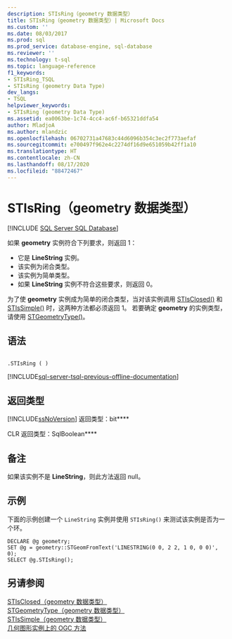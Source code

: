 ```yaml
---
description: STIsRing（geometry 数据类型）
title: STIsRing（geometry 数据类型）| Microsoft Docs
ms.custom: ''
ms.date: 08/03/2017
ms.prod: sql
ms.prod_service: database-engine, sql-database
ms.reviewer: ''
ms.technology: t-sql
ms.topic: language-reference
f1_keywords:
- STIsRing_TSQL
- STIsRing (geometry Data Type)
dev_langs:
- TSQL
helpviewer_keywords:
- STIsRing (geometry Data Type)
ms.assetid: ea0063be-1c74-4cc4-ac6f-b65321ddfa54
author: MladjoA
ms.author: mlandzic
ms.openlocfilehash: 06702731a47683c44d6096b354c3ec2f773aefaf
ms.sourcegitcommit: e700497f962e4c2274df16d9e651059b42ff1a10
ms.translationtype: HT
ms.contentlocale: zh-CN
ms.lasthandoff: 08/17/2020
ms.locfileid: "88472467"
---
```

# <a name="stisring-geometry-data-type"></a>STIsRing（geometry 数据类型）
[!INCLUDE [SQL Server SQL Database](../../includes/applies-to-version/sql-asdb.md)]

如果 **geometry** 实例符合下列要求，则返回 1：
-   它是 **LineString** 实例。  
-   该实例为闭合类型。  
-   该实例为简单类型。  
-   如果 **LineString** 实例不符合这些要求，则返回 0。  

 为了使 **geometry** 实例成为简单的闭合类型，当对该实例调用 [STIsClosed()](../../t-sql/spatial-geometry/stisclosed-geometry-data-type.md) 和 [STIsSimple()](../../t-sql/spatial-geometry/stissimple-geometry-data-type.md) 时，这两种方法都必须返回 1。 若要确定 **geometry** 的实例类型，请使用 [STGeometryType()](../../t-sql/spatial-geometry/stgeometrytype-geometry-data-type.md)。  
  
## <a name="syntax"></a>语法  
  
```  
  
.STIsRing ( )  
```  
  
[!INCLUDE[sql-server-tsql-previous-offline-documentation](../../includes/sql-server-tsql-previous-offline-documentation.md)]

## <a name="return-types"></a>返回类型
 [!INCLUDE[ssNoVersion](../../includes/ssnoversion-md.md)] 返回类型：bit****  
  
 CLR 返回类型：SqlBoolean****  
  
## <a name="remarks"></a>备注  
 如果该实例不是 **LineString**，则此方法返回 null。  
  
## <a name="examples"></a>示例  
 下面的示例创建一个 `LineString` 实例并使用 `STIsRing()` 来测试该实例是否为一个环。  
  
```  
DECLARE @g geometry;  
SET @g = geometry::STGeomFromText('LINESTRING(0 0, 2 2, 1 0, 0 0)', 0);  
SELECT @g.STIsRing();  
```  
  
## <a name="see-also"></a>另请参阅  
 [STIsClosed（geometry 数据类型）](../../t-sql/spatial-geometry/stisclosed-geometry-data-type.md)   
 [STGeometryType（geometry 数据类型）](../../t-sql/spatial-geometry/stgeometrytype-geometry-data-type.md)   
 [STIsSimple（geometry 数据类型）](../../t-sql/spatial-geometry/stissimple-geometry-data-type.md)   
 [几何图形实例上的 OGC 方法](../../t-sql/spatial-geometry/ogc-methods-on-geometry-instances.md)  
  
  

